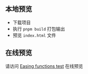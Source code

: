 ## 本地预览
- 下载项目
- 执行 `pnpm build` 打包输出
- 预览 `index.html` 文件

## 在线预览
请访问 [Easing functions test](https://zbmovo.github.io/easing-function/index.html) 在线预览
